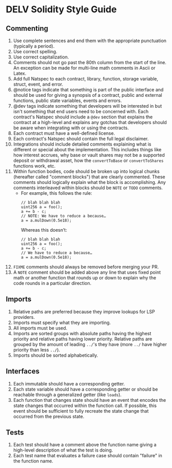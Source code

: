 # DELV Solidity Style Guide

## Commenting

1. Use complete sentences and end them with the appropriate punctuation (typically a period).
2. Use correct spelling.
3. Use correct capitalization.
4. Comments should not go past the 80th column from the start of the line. An exception can be made for multi-line math comments in Ascii or Latex.
5. Add full Natspec to each contract, library, function, storage variable, struct, event, and error.
6. @notice tags indicate that something is part of the public interface and should be used for giving a synopsis of a contract, public and external functions, public state variables, events and errors.
7. @dev tags indicate something that developers will be interested in but isn't something that end users need to be concerned with. Each contract's Natspec should include a `@dev` section that explains the contract at a high-level and explains any gotchas that developers should be aware when integrating with or using the contracts.
6. Each contract must have a well-defined license.
7. Each contract's Natspec should contain the full legal disclaimer.
10. Integrations should include detailed comments explaining what is different or special about the implementation. This includes things like how interest accrues, why base or vault shares may not be a supported deposit or withdrawal asset, how the `convertToBase` or `convertToShares` functions work, etc.
11. Within function bodies, code should be broken up into logical chunks (hereafter called "comment blocks") that are clearly commented. These comments should logically explain what the block is accomplishing. Any comments interleaved within blocks should be `NOTE` or `TODO` comments.
    - For example, this follows the rule:
      ```
      // blah blah blah
      uint256 a = foo();
      a += b - c;
      // NOTE: We have to reduce a because…
      a = a.mulDown(0.5e18);
      ```
      Whereas this doesn’t:
      ```
      // blah blah blah
      uint256 a = foo();
      a += b - c;
      // We have to reduce a because…
      a = a.mulDown(0.5e18);
      ```
12. `FIXME` comments should always be removed before merging your PR.
13. A `NOTE` comment should be added above any line that uses fixed point math or another function that rounds up or down to explain why the code rounds in a particular direction.

## Imports

1. Relative paths are preferred because they improve lookups for LSP providers.
2. Imports must specify what they are importing.
3. All imports must be used.
4. Imports are sorted groups with absolute paths having the highest priority and relative paths having lower priority. Relative paths are grouped by the amount of leading `../`'s they have (more `../` have higher priority than less `../`).
5. Imports should be sorted alphabetically.

## Interfaces

1. Each immutable should have a corresponding getter.
2. Each state variable should have a corresponding getter or should be reachable through a generalized getter (like `loads`).
3. Each function that changes state should have an event that encodes the state changes that occurred within the function call. If possible, this event should be sufficient to fully recreate the state change that occurred from the previous state.

## Tests

1. Each test should have a comment above the function name giving a high-level description of what the test is doing.
2. Each test name that evaluates a failure case should contain "failure" in the function name.
